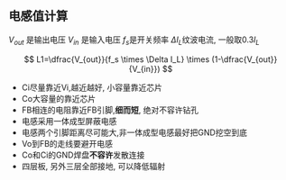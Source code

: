 ## 电感值计算
$V_{out}$ 是输出电压
$V_{in}$ 是输入电压
$f_s$是开关频率
$\Delta I_L$纹波电流, 一般取0.3$I_L$

$$
L1=\dfrac{V_{out}}{f_s \times \Delta I_L} \times (1-\dfrac{V_{out}}{V_{in}})
$$

- Ci尽量靠近Vi,越近越好, 小容量靠近芯片
- Co大容量的靠近芯片
- FB相连的电阻靠近FB引脚,**细而短**, 绝对不容许钻孔
- 电感采用一体成型屏蔽电感
- 电感两个引脚距离尽可能大,非一体成型电感最好把GND挖空到底
- Vo到FB的走线要避开电感
- Co和Ci的GND焊盘**不容许**发散连接
- 四层板, 另外三层全部接地, 可以降低辐射
